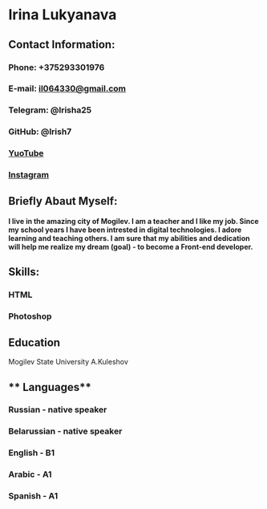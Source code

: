 # **Irina Lukyanava**
## **Contact Information:** 

### Phone: +375293301976

### E-mail: il064330@gmail.com

### Telegram: @lrisha25

### GitHub: @lrish7

### [YuoTube](https://www.youtube.com/@kindfairy8438) 

### [Instagram](https://www.instagram.com/lrinatarget/?igshid=MWM2YjBjM2Q%3D)

## **Briefly Abaut Myself:**

#### I live in the amazing city of Mogilev. I am a teacher and I like my job. Since my school years I have been intrested in digital technologies. I adore learning and teaching others. I am sure that my abilities and dedication will help me realize my dream (goal) - to become a Front-end developer.

## **Skills:**

### HTML

### Photoshop

## **Education**

Mogilev State University A.Kuleshov

## ** Languages**

### Russian - native speaker

### Belarussian - native speaker

### English - B1

### Arabic - A1

### Spanish - A1